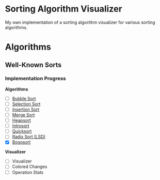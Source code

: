 # Sorting Algorithm Visualizer

My own implementation of a sorting algorithm visualizer for various sorting algorithms.

# Algorithms

## Well-Known Sorts

### Implementation Progress

**Algorithms**

- [ ] [Bubble Sort](https://en.wikipedia.org/wiki/Bubble_sort)
- [ ] [Selection Sort](https://en.wikipedia.org/wiki/Selection_sort)
- [ ] [Insertion Sort](https://en.wikipedia.org/wiki/Insertion_sort)
- [ ] [Merge Sort](https://en.wikipedia.org/wiki/Merge_sort)
- [ ] [Heapsort](https://en.wikipedia.org/wiki/Heapsort)
- [ ] [Introsort](https://en.wikipedia.org/wiki/Introsort)
- [ ] [Quicksort](https://en.wikipedia.org/wiki/Quicksort)
- [ ] [Radix Sort (LSD)](https://en.wikipedia.org/wiki/Radix_sort#Least_significant_digit)
- [x] [Bogosort](https://en.wikipedia.org/wiki/Bogosort)

**Visualizer**

- [ ] Visualizer
- [ ] Colored Changes
- [ ] Operation Stats